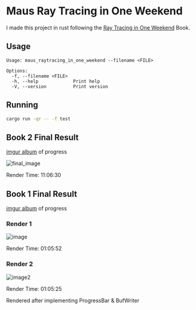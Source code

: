 # Maus Ray Tracing in One Weekend

I made this project in rust following the [Ray Tracing in One Weekend](https://raytracing.github.io/books/RayTracingInOneWeekend.html) Book. 

## Usage
```
Usage: maus_raytracing_in_one_weekend --filename <FILE>

Options:
  -f, --filename <FILE>
  -h, --help             Print help
  -V, --version          Print version
```

## Running
```sh
cargo run -qr -- -f test
```

## Book 2 Final Result

[imgur album](https://imgur.com/a/sYA0Ppr) of progress

![final_image](https://user-images.githubusercontent.com/22963960/232484463-7e18cd98-d017-473f-b541-839efdde3dae.jpg)

Render Time: 11:06:30

## Book 1 Final Result

[imgur album](https://imgur.com/a/2y72Qfw) of progress

### Render 1
![image](https://user-images.githubusercontent.com/22963960/213843837-10c3e9ac-0f75-432e-a8ee-a5859ffe80f5.jpg)

Render Time: 01:05:52

### Render 2
![image2](https://user-images.githubusercontent.com/22963960/230586425-9e2613e6-2b09-4a97-b9f2-9911e8e9212e.jpg)

Render Time: 01:05:25

Rendered after implementing ProgressBar & BufWriter
